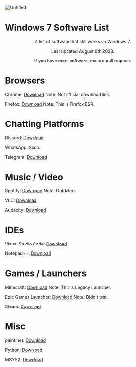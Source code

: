 ![Untitled](https://github.com/n1d3v/windows-7-software-list/assets/135556230/4cf268bf-a53d-4ae1-a096-23a55aeb8515)
# Windows 7 Software List
<p align="center">A list of software that still works on Windows 7.</p>

<p align="center">Last updated August 9th 2023.</p>

<p align="center">If you have more software, make a pull request.</p>

# Browsers

Chrome: [Download](https://dw7.uptodown.com/dwn/GpOucR-ucfrK0kDvhqwCp64sUQOuIFWMneh9vMSA3WNmepP3-SYuG6XmUZCQUHlri--J3-90jgi8RCHDJ5Dr7o8C4aqfVyJ9wOP9NhfQJ18H4IuwYf1TQUQfH6bNyQAk/sF-OYX6cZBOD6xoGA_SVVccR_gvyzhhvGe183gB6iDXyuM3e1ZdVgZcDrRua5-dUX2t4ggoH-rbnBM6MK-6QZXtax7X7m3UG0BWajoUE8W_Mfm9J4SjATNtjZzoNPXZE/O3JE9qQjEYBgTiPmIYf7UDKtxYupEO-YHLz_ENCKsjeDQiY75myft73nBD3UHessQ4JQm8mdOXepQ7Lcwh2vOhV8-7T9rLaqI5BTCLeDR9E=/google-chrome-109-0-5414-120.zip) Note: Not official download link.

Firefox: [Download](https://cdn.stubdownloader.services.mozilla.com/builds/firefox-esr-next-latest-ssl/en-US/win64/ceb3c4d1181e8d9477a956159eab7c2ba035eb7c71bd48b393aac224880b9c0c/Firefox%20Setup%20115.1.0esr.exe) Note: This is Firefox ESR.
# Chatting Platforms
Discord: [Download](https://discord.com/api/downloads/distributions/app/installers/latest?channel=stable&platform=win&arch=x86)

WhatsApp: Soon.

Telegram: [Download](https://telegram.org/dl/desktop/win64)
# Music / Video
Spotify: [Download](https://download.scdn.co/SpotifyFull7-8-8.1.exe) Note: Outdated.

VLC: [Download](https://get.videolan.org/vlc/3.0.18/win64/vlc-3.0.18-win64.exe)

Audacity: [Download](https://github.com/audacity/audacity/releases/download/Audacity-3.3.3/audacity-win-3.3.3-x64.exe)
# IDEs
Visual Studio Code: [Download](https://update.code.visualstudio.com/1.70.2/win32-x64/stable)

Notepad++: [Download](https://objects.githubusercontent.com/github-production-release-asset-2e65be/33014811/5a74a03e-3fac-418a-8153-b2dce220b5f7?X-Amz-Algorithm=AWS4-HMAC-SHA256&X-Amz-Credential=AKIAIWNJYAX4CSVEH53A%2F20230807%2Fus-east-1%2Fs3%2Faws4_request&X-Amz-Date=20230807T192245Z&X-Amz-Expires=300&X-Amz-Signature=997fb4b5b7806691eeb793fa07c7abeba0379dc4180afbd1131074ca6ad92860&X-Amz-SignedHeaders=host&actor_id=135556230&key_id=0&repo_id=33014811&response-content-disposition=attachment%3B%20filename%3Dnpp.8.5.4.Installer.x64.exe&response-content-type=application%2Foctet-stream)
# Games / Launchers
Minecraft: [Download](https://llaun.ch/installer) Note: This is Legacy Launcher.

Epic Games Launcher: [Download](https://epicgames-download1.akamaized.net/Builds/UnrealEngineLauncher/Installers/Win32/EpicInstaller-15.7.0.msi?launcherfilename=EpicInstaller-15.7.0.msi) Note: Didn't test.

Steam: [Download](https://cdn.cloudflare.steamstatic.com/client/installer/SteamSetup.exe)
# Misc
paint.net: [Download](https://download.filepuma.com/files/image-editors/paint-net/Paint.NET_v4.2.10.exe)

Python: [Download](https://www.python.org/ftp/python/3.8.10/python-3.8.10-amd64.exe)

MSYS2: [Download](https://github.com/msys2/msys2-installer/releases/download/2022-10-28/msys2-x86_64-20221028.exe)

